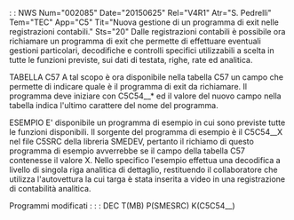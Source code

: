  :  : NWS Num="002085" Date="20150625" Rel="V4R1" Atr="S. Pedrelli" Tem="TEC" App="C5" Tit="Nuova gestione di un programma di exit nelle registrazioni contabili." Sts="20"
Dalle registrazioni contabili è possibile ora richiamare un programma di exit che permette di effettuare eventuali gestioni particolari, decodifiche e controlli specifici utilizzabili a scelta
in tutte le funzioni previste, sui dati di testata, righe, rate ed analitica.

TABELLA C57
A tal scopo è ora disponibile nella tabella C57 un campo che permette di indicare quale è il programma di exit da richiamare. Il programma deve iniziare con C5C54__* ed il valore del nuovo campo nella tabella indica l'ultimo carattere del nome del programma.

ESEMPIO
E' disponibile un programma di esempio in cui sono previste tutte le funzioni disponibili.
Il sorgente del programma di esempio è il C5C54__X nel file C5SRC della libreria SMEDEV, pertanto il richiamo di questo programma di esempio avverrebbe se il campo della tabella C57 contenesse il valore X.
Nello specifico l'esempio effettua una decodifica a livello di singola riga analitica di dettaglio,
restituendo il collaboratore che utilizza l'autovettura la cui targa è stata inserita a video in una
registrazione di contabilità analitica.

Programmi modificati : 
 :  : DEC T(MB) P(SMESRC) K(C5C54__)
